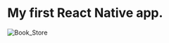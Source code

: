 # My first React Native app.
![Book_Store](https://user-images.githubusercontent.com/81828475/167711762-b05933cc-afba-4ffe-aba2-fa3c6c352982.gif)
